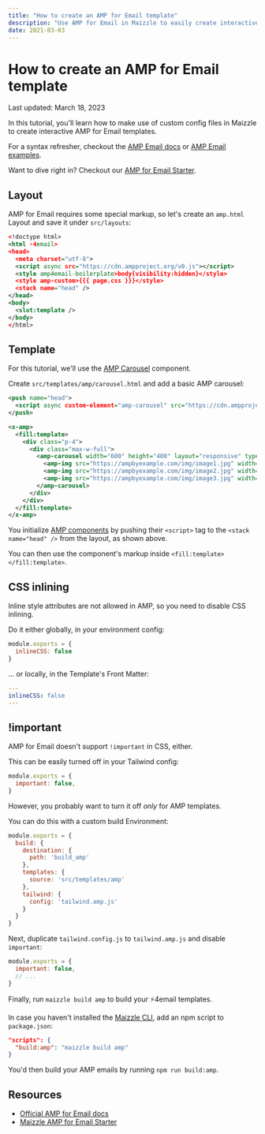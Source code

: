 ```yaml
---
title: "How to create an AMP for Email template"
description: "Use AMP for Email in Maizzle to easily create interactive HTML emails with realtime information and in-line actions"
date: 2021-03-03
---
```


# How to create an AMP for Email template

<p class="text-sm">Last updated: March 18, 2023</p>

In this tutorial, you'll learn how to make use of custom config files in Maizzle to create interactive AMP for Email templates.

For a syntax refresher, checkout the [AMP Email docs](https://amp.dev/documentation/guides-and-tutorials/start/create_email/?format=email) or [AMP Email examples](https://amp.dev/documentation/examples/?format=email).

Want to dive right in? Checkout our [AMP for Email Starter](https://github.com/maizzle/starter-amp4email).

## Layout

AMP for Email requires some special markup, so let's create an `amp.html` Layout and save it under `src/layouts`:

<code-sample title="src/layouts/amp.html">

  ```xml
  <!doctype html>
  <html ⚡4email>
  <head>
    <meta charset="utf-8">
    <script async src="https://cdn.ampproject.org/v0.js"></script>
    <style amp4email-boilerplate>body{visibility:hidden}</style>
    <style amp-custom>{{{ page.css }}}</style>
    <stack name="head" />
  </head>
  <body>
    <slot:template />
  </body>
  </html>
  ```

</code-sample>

## Template

For this tutorial, we'll use the [AMP Carousel](https://amp.dev/documentation/components/amp-carousel/?format=email) component.

Create `src/templates/amp/carousel.html` and add a basic AMP carousel:

<code-sample title="src/templates/amp/carousel.html">

  ```xml
  <push name="head">
    <script async custom-element="amp-carousel" src="https://cdn.ampproject.org/v0/amp-carousel-0.2.js"></script>
  </push>

  <x-amp>
    <fill:template>
      <div class="p-4">
        <div class="max-w-full">
          <amp-carousel width="600" height="400" layout="responsive" type="slides">
            <amp-img src="https://ampbyexample.com/img/image1.jpg" width="600" height="400" alt="a sample image" />
            <amp-img src="https://ampbyexample.com/img/image2.jpg" width="600" height="400" alt="another sample image" />
            <amp-img src="https://ampbyexample.com/img/image3.jpg" width="600" height="400" alt="and another sample image" />
          </amp-carousel>
        </div>
      </div>
    </fill:template>
  </x-amp>
  ```

</code-sample>

You initialize [AMP components](https://amp.dev/documentation/guides-and-tutorials/learn/email-spec/amp-email-components/?format=email) by pushing their `<script>` tag to the `<stack name="head" />` from the layout, as shown above.

You can then use the component's markup inside `<fill:template></fill:template>`.

## CSS inlining

Inline style attributes are not allowed in AMP, so you need to disable CSS inlining.

Do it either globally, in your environment config:

<code-sample title="config.js">

  ```js
  module.exports = {
    inlineCSS: false
  }
  ```

</code-sample>

... or locally, in the Template's Front Matter:

<code-sample title="src/templates/amp/carousel.html">

  ```yaml
  ---
  inlineCSS: false
  ---
  ```

</code-sample>

## !important

AMP for Email doesn't support `!important` in CSS, either.

This can be easily turned off in your Tailwind config:

<code-sample title="tailwind.config.js">

  ```js
  module.exports = {
    important: false,
  }
  ```

</code-sample>

However, you probably want to turn it off _only_ for AMP templates.

You can do this with a custom build Environment:

<code-sample title="config.amp.js">

  ```js
  module.exports = {
    build: {
      destination: {
        path: 'build_amp'
      },
      templates: {
        source: 'src/templates/amp'
      },
      tailwind: {
        config: 'tailwind.amp.js'
      }
    }
  }
  ```

</code-sample>

Next, duplicate `tailwind.config.js` to `tailwind.amp.js` and disable `important`:

<code-sample title="tailwind.amp.js">

  ```js
  module.exports = {
    important: false,
    // ...
  }
  ```

</code-sample>

Finally, run `maizzle build amp` to build your ⚡4email templates.

In case you haven't installed the [Maizzle CLI](/docs/cli), add an npm script to `package.json`:

<code-sample title="package.json">

  ```json
  "scripts": {
    "build:amp": "maizzle build amp"
  }
  ```

</code-sample>

You'd then build your AMP emails by running `npm run build:amp`.


## Resources

- [Official AMP for Email docs](https://amp.dev/documentation/guides-and-tutorials/start/create_email/?format=email)
- [Maizzle AMP for Email Starter](https://github.com/maizzle/starter-amp4email)
